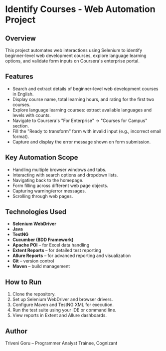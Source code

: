 # Identify Courses - Web Automation Project

## Overview
This project automates web interactions using Selenium to identify beginner-level web development courses, explore language learning options, and validate form inputs on Coursera's enterprise portal.

## Features
- Search and extract details of beginner-level web development courses in English.
- Display course name, total learning hours, and rating for the first two courses.
- Explore language learning courses: extract available languages and levels with counts.
- Navigate to Coursera's "For Enterprise" → "Courses for Campus" section.
- Fill the "Ready to transform" form with invalid input (e.g., incorrect email format).
- Capture and display the error message shown on form submission.

## Key Automation Scope
- Handling multiple browser windows and tabs.
- Interacting with search options and dropdown lists.
- Navigating back to the homepage.
- Form filling across different web page objects.
- Capturing warning/error messages.
- Scrolling through web pages.

## Technologies Used
- **Selenium WebDriver**
- **Java**
- **TestNG**
- **Cucumber (BDD Framework)**
- **Apache POI** – for Excel data handling
- **Extent Reports** – for detailed test reporting
- **Allure Reports** – for advanced reporting and visualization
- **Git** – version control
- **Maven** – build management

## How to Run
1. Clone the repository.
2. Set up Selenium WebDriver and browser drivers.
3. Configure Maven and TestNG XML for execution.
4. Run the test suite using your IDE or command line.
5. View reports in Extent and Allure dashboards.

## Author
Triveni Goru – Programmer Analyst Trainee, Cognizant
